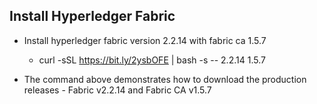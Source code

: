 ## Install Hyperledger Fabric

- Install hyperledger fabric version 2.2.14 with fabric ca 1.5.7
    - curl -sSL https://bit.ly/2ysbOFE | bash -s -- 2.2.14 1.5.7

- The command above demonstrates how to download the production releases - Fabric v2.2.14 and Fabric CA v1.5.7